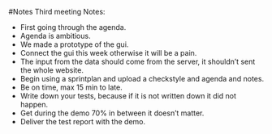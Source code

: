 #Notes Third meeting
Notes:
*	First going through the agenda.
*	Agenda is ambitious.
*	We made a prototype of the gui.
*	Connect the gui this week otherwise it will be a pain.
*	The input from the data should come from the server, it shouldn’t sent the whole website.
*	Begin using a sprintplan and upload a checkstyle and agenda and notes.
*	Be on time, max 15 min to late.
*	Write down your tests, because if it is not written down it did not happen.
*	Get during the demo 70% in between it doesn’t matter.
*	Deliver the test report with the demo.


